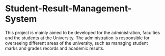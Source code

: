 # Student-Result-Management-System
This project is mainly aimed to be developed for the administration, faculties and the students at the University. The administration is responsible for overseeing different areas of  the university, such as managing student marks and grades records and academic results. 
